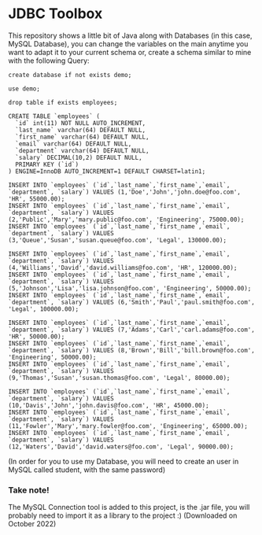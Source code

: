 # JDBC Toolbox

This repository shows a little bit of Java along with Databases (in this case, MySQL Database), you can change the variables on the main anytime you want to adapt it to your current schema
or, create a schema similar to mine with the following Query:

```
create database if not exists demo;

use demo;

drop table if exists employees;

CREATE TABLE `employees` (
  `id` int(11) NOT NULL AUTO_INCREMENT,
  `last_name` varchar(64) DEFAULT NULL,
  `first_name` varchar(64) DEFAULT NULL,
  `email` varchar(64) DEFAULT NULL,
  `department` varchar(64) DEFAULT NULL,
  `salary` DECIMAL(10,2) DEFAULT NULL,
  PRIMARY KEY (`id`)
) ENGINE=InnoDB AUTO_INCREMENT=1 DEFAULT CHARSET=latin1;

INSERT INTO `employees` (`id`,`last_name`,`first_name`,`email`, `department`, `salary`) VALUES (1,'Doe','John','john.doe@foo.com', 'HR', 55000.00);
INSERT INTO `employees` (`id`,`last_name`,`first_name`,`email`, `department`, `salary`) VALUES (2,'Public','Mary','mary.public@foo.com', 'Engineering', 75000.00);
INSERT INTO `employees` (`id`,`last_name`,`first_name`,`email`, `department`, `salary`) VALUES (3,'Queue','Susan','susan.queue@foo.com', 'Legal', 130000.00);

INSERT INTO `employees` (`id`,`last_name`,`first_name`,`email`, `department`, `salary`) VALUES (4,'Williams','David','david.williams@foo.com', 'HR', 120000.00);
INSERT INTO `employees` (`id`,`last_name`,`first_name`,`email`, `department`, `salary`) VALUES (5,'Johnson','Lisa','lisa.johnson@foo.com', 'Engineering', 50000.00);
INSERT INTO `employees` (`id`,`last_name`,`first_name`,`email`, `department`, `salary`) VALUES (6,'Smith','Paul','paul.smith@foo.com', 'Legal', 100000.00);

INSERT INTO `employees` (`id`,`last_name`,`first_name`,`email`, `department`, `salary`) VALUES (7,'Adams','Carl','carl.adams@foo.com', 'HR', 50000.00);
INSERT INTO `employees` (`id`,`last_name`,`first_name`,`email`, `department`, `salary`) VALUES (8,'Brown','Bill','bill.brown@foo.com', 'Engineering', 50000.00);
INSERT INTO `employees` (`id`,`last_name`,`first_name`,`email`, `department`, `salary`) VALUES (9,'Thomas','Susan','susan.thomas@foo.com', 'Legal', 80000.00);

INSERT INTO `employees` (`id`,`last_name`,`first_name`,`email`, `department`, `salary`) VALUES (10,'Davis','John','john.davis@foo.com', 'HR', 45000.00);
INSERT INTO `employees` (`id`,`last_name`,`first_name`,`email`, `department`, `salary`) VALUES (11,'Fowler','Mary','mary.fowler@foo.com', 'Engineering', 65000.00);
INSERT INTO `employees` (`id`,`last_name`,`first_name`,`email`, `department`, `salary`) VALUES (12,'Waters','David','david.waters@foo.com', 'Legal', 90000.00);
```

(In order for you to use my Database, you will need to create an user in MySQL called student, with the same password)

### Take note!

The MySQL Connection tool is added to this project, is the .jar file, you will probably need to import it as a library to the project :) (Downloaded on October 2022)
